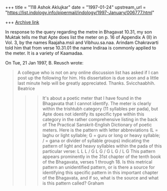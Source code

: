 +++
title = "118 Ashok Aklujkar"
date = "1997-01-24"
upstream_url = "https://list.indology.info/pipermail/indology/1997-January/006777.html"

+++
[Archive link](https://list.indology.info/pipermail/indology/1997-January/006777.html)

 In response to the query regarding the metre in Bhagavat 10.31, my son 
Muktak tells me that Apte does list the meter on p. 16 of Appendix A (II) 
in Vol. 3, by the names Raajaha.msii and Vibhuu.sa.naa. Arindam 
Chakravarti told him that from verse 10.31.01 the name Indiraa is 
commonly applied to the meter. It is a variety of Kaamadaa.

On Tue, 21 Jan 1997, B. Reusch wrote:

> A collegue who is not on any online discussion list has asked if I can post
> up the following for him. His dissertation is due soon and a little last
> minute help will be greatly appreciated. Thanks.
> Svicchaabhih.
> Beatrice
> 
> >> It's about a poetic meter that I have found in the Bhagavata that I
> >>cannot identify.  The meter is clearly within the trishtubh category (11
> >>syllables per pada), but Apte does not identify its specific type within
> >>this category in the rather comprehensive listing in the back of The
> >>Practical Sanskrit-English Dictionary of poetic meters.  Here is the
> >>pattern with letter abbreviations (L = laghu or light syllable; G = guru
> >>or long or heavy syllable; / = gana or divider of syllable groups)
> >>indicating the pattern of light and heavy syllables within the pada of
> >>this particular verse:
> L L L / G L G / G L G / L G
> This pattern appears prominently in the 31st chapter of the tenth book of the
> Bhagavata, verses 1 through 18.  Is this metrical pattern an  unidentified
> pattern, or is there a source for identifying this specific pattern in this
> important chapter of the Bhagavata, and if so, what is the source and what is
> this pattern called?
> Graham
> 
> 
> 
> 




